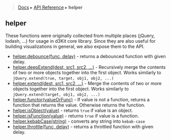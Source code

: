> [Docs](../../README.md) ▸ [API Reference](index.md) ▸ **helper**

## helper

These functions were originally collected from multiple places (jQuery, lodash, ...) for usage in d3Kit core library. Since they are also useful for building visualizations in general, we also expose them to the API.

* [helper.debounce(func, delay)](https://lodash.com/docs/4.16.4#debounce) - returns a debounced function with given delay.
* [helper.deepExtend(dest, src1, src2, ...)](Helper.md#deepExtend) - Recursively merge the contents of two or more objects together into the first object. Works similarly to `jQuery.extend(true, target, obj1, obj2, ...)`
* [helper.extend(dest, src1, src2, ...)](Helper.md#extend) - Merge the contents of two or more objects together into the first object. Works similarly to `jQuery.extend(target, obj1, obj2, ...)`
* [helper.functor(valueOrFunc)](https://github.com/d3/d3-3.x-api-reference/blob/master/Internals#functor) - If value is not a function, returns a function that returns the value. Otherwise returns the function.
* [helper.isObject(value)](https://lodash.com/docs/4.16.4#isObject) - returns `true` if value is an object.
* [helper.isFunction(value)](https://lodash.com/docs/4.16.4#isFunction) - returns `true` if value is a function.
* [helper.kebabCase(string)](https://lodash.com/docs/4.16.4#kebabCase) - converts any string into `kebab-case`
* [helper.throttle(func, delay)](https://lodash.com/docs/4.16.4#throttle) - returns a throttled function with given delay.

